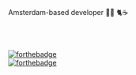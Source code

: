 
<br/>
<p>Amsterdam-based developer 👩‍💻 🐈☕</p>

<br/>
<br/>

[![forthebadge](https://forthebadge.com/images/badges/powered-by-flux-capacitor.svg)](https://forthebadge.com)
<br/>
[![forthebadge](https://forthebadge.com/images/badges/uses-badges.svg)](https://forthebadge.com)
